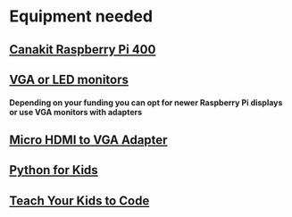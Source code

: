 # Equipment needed

## [Canakit Raspberry Pi 400](https://www.canakit.com/raspberry-pi-400-desktop-computer-kit.html)

## [VGA or LED monitors](https://www.amazon.com/Raspberry-Pi-Video-Screen/s?k=Raspberry+Pi+Video+Screen)
#### Depending on your funding you can opt for newer Raspberry Pi displays or use VGA monitors with adapters

## [Micro HDMI to VGA Adapter](https://www.walmart.com/ip/Micro-HDMI-to-VGA-Adapter-for-Surface-by-Microsoft/891647466)

## [Python for Kids](https://nostarch.com/pythonforkids)

## [Teach Your Kids to Code](https://nostarch.com/teachkids)
